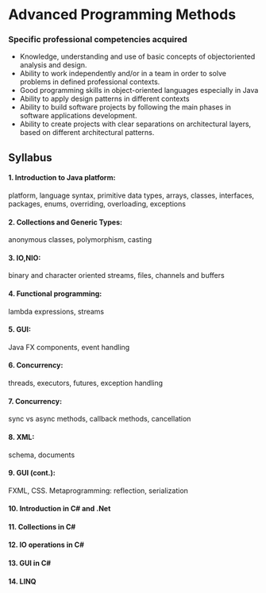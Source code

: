 # Advanced Programming Methods

### Specific professional competencies acquired
- Knowledge, understanding and use of basic concepts of objectoriented analysis and design.
- Ability to work independently and/or in a team in order to solve problems in defined professional contexts.
- Good programming skills in object-oriented languages especially in Java 
- Ability to apply design patterns in different contexts
- Ability to build software projects by following the main phases in software applications development.
- Ability to create projects with clear separations on architectural layers, based on different architectural patterns.

## Syllabus
#### 1. Introduction to Java platform: 
 platform, language syntax, primitive data types, arrays, classes, interfaces, packages, enums, overriding, overloading, exceptions
#### 2. Collections and Generic Types:
anonymous classes, polymorphism, casting 
#### 3. IO,NIO: 
binary and character oriented streams, files, channels and buffers
#### 4. Functional programming: 
lambda expressions, streams
#### 5. GUI: 
Java FX components, event handling
#### 6. Concurrency:
threads, executors, futures, exception handling
#### 7. Concurrency: 
sync vs async methods, callback methods, cancellation
#### 8. XML:
schema, documents 
#### 9. GUI (cont.):
FXML, CSS. Metaprogramming: reflection, serialization
#### 10. Introduction in C# and .Net 
#### 11. Collections in C#
#### 12. IO operations in C#
#### 13. GUI in C#
#### 14. LINQ 
